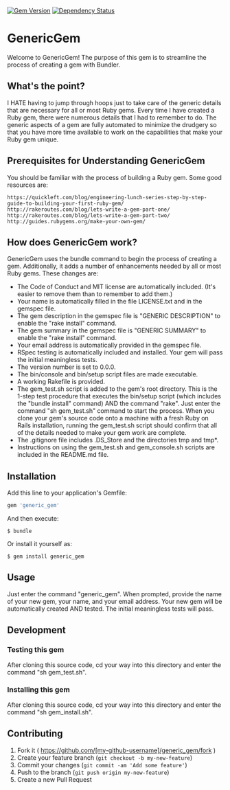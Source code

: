 [![Gem Version](https://badge.fury.io/rb/generic_gem.svg)](https://badge.fury.io/rb/generic_gem)
[![Dependency Status](https://gemnasium.com/jhsu802701/generic_gem.svg)](https://gemnasium.com/jhsu802701/generic_gem)

# GenericGem

Welcome to GenericGem!  The purpose of this gem is to streamline the process of creating a gem with Bundler.  

## What's the point?
I HATE having to jump through hoops just to take care of the generic details that are necessary for all or most Ruby gems.  Every time I have created a Ruby gem, there were numerous details that I had to remember to do.  The generic aspects of a gem are fully automated to minimize the drudgery so that you have more time available to work on the capabilities that make your Ruby gem unique.

## Prerequisites for Understanding GenericGem
You should be familiar with the process of building a Ruby gem.  Some good resources are:

    https://quickleft.com/blog/engineering-lunch-series-step-by-step-guide-to-building-your-first-ruby-gem/
    http://rakeroutes.com/blog/lets-write-a-gem-part-one/
    http://rakeroutes.com/blog/lets-write-a-gem-part-two/
    http://guides.rubygems.org/make-your-own-gem/
    
## How does GenericGem work?
GenericGem uses the bundle command to begin the process of creating a gem.  Additionally, it adds a number of enhancements needed by all or most Ruby gems.  These changes are:

* The Code of Conduct and MIT license are automatically included.  (It's easier to remove them than to remember to add them.)
* Your name is automatically filled in the file LICENSE.txt and in the gemspec file.
* The gem description in the gemspec file is "GENERIC DESCRIPTION" to enable the "rake install" command.
* The gem summary in the gemspec file is "GENERIC SUMMARY" to enable the "rake install" command.
* Your email address is automatically provided in the gemspec file.
* RSpec testing is automatically included and installed.  Your gem will pass the initial meaningless tests.
* The version number is set to 0.0.0.
* The bin/console and bin/setup script files are made executable.
* A working Rakefile is provided.
* The gem_test.sh script is added to the gem's root directory.  This is the 1-step test procedure that executes the bin/setup script (which includes the "bundle install" command) AND the command "rake".  Just enter the command "sh gem_test.sh" command to start the process.  When you clone your gem's source code onto a machine with a fresh Ruby on Rails installation, running the gem_test.sh script should confirm that all of the details needed to make your gem work are complete.
* The .gitignore file includes .DS_Store and the directories tmp and tmp*.
* Instructions on using the gem_test.sh and gem_console.sh scripts are included in the README.md file.


## Installation

Add this line to your application's Gemfile:

```ruby
gem 'generic_gem'
```

And then execute:

    $ bundle

Or install it yourself as:

    $ gem install generic_gem

## Usage

Just enter the command "generic_gem".  When prompted, provide the name of your new gem, your name, and your email address.  Your new gem will be automatically created AND tested.  The initial meaningless tests will pass.

## Development

### Testing this gem

After cloning this source code, cd your way into this directory and enter the command "sh gem_test.sh".

### Installing this gem

After cloning this source code, cd your way into this directory and enter the command "sh gem_install.sh".

## Contributing

1. Fork it ( https://github.com/[my-github-username]/generic_gem/fork )
2. Create your feature branch (`git checkout -b my-new-feature`)
3. Commit your changes (`git commit -am 'Add some feature'`)
4. Push to the branch (`git push origin my-new-feature`)
5. Create a new Pull Request
